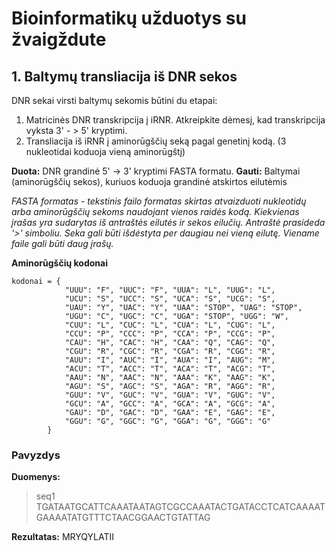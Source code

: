 # Bioinformatikų užduotys su žvaigždute

## 1. Baltymų transliacija iš DNR sekos

DNR sekai virsti baltymų sekomis būtini du etapai:
1. Matricinės DNR transkripcija į iRNR. Atkreipkite dėmesį, kad transkripcija vyksta 3' - > 5' kryptimi.
2. Transliacija iš iRNR į aminorūgščių seką pagal genetinį kodą. (3 nukleotidai koduoja vieną aminorūgštį)


**Duota:** DNR grandinė 5' -> 3' kryptimi FASTA formatu. 
**Gauti:** Baltymai (aminorūgščių sekos), kuriuos koduoja grandinė atskirtos eilutėmis

*FASTA formatas - tekstinis failo formatas skirtas atvaizduoti nukleotidų arba aminorūgščių sekoms naudojant vienos raidės kodą. 
Kiekvienas įrašas yra sudarytas iš antraštės eilutės ir sekos eilučių. 
Antraštė prasideda '>' simboliu. 
Seka gali būti išdėstyta per daugiau nei vieną eilutę. 
Viename faile gali būti daug įrašų.*

**Aminorūgščių kodonai**
```Python3
kodonai = {
			"UUU": "F", "UUC": "F", "UUA": "L", "UUG": "L",
	    	"UCU": "S", "UCC": "S", "UCA": "S", "UCG": "S",
      		"UAU": "Y", "UAC": "Y", "UAA": "STOP", "UAG": "STOP",
        	"UGU": "C", "UGC": "C", "UGA": "STOP", "UGG": "W",
          	"CUU": "L", "CUC": "L", "CUA": "L", "CUG": "L",
            "CCU": "P", "CCC": "P", "CCA": "P", "CCG": "P",
        	"CAU": "H", "CAC": "H", "CAA": "Q", "CAG": "Q",
        	"CGU": "R", "CGC": "R", "CGA": "R", "CGG": "R",
        	"AUU": "I", "AUC": "I", "AUA": "I", "AUG": "M",
        	"ACU": "T", "ACC": "T", "ACA": "T", "ACG": "T",
        	"AAU": "N", "AAC": "N", "AAA": "K", "AAG": "K",
        	"AGU": "S", "AGC": "S", "AGA": "R", "AGG": "R",
	        "GUU": "V", "GUC": "V", "GUA": "V", "GUG": "V",
	        "GCU": "A", "GCC": "A", "GCA": "A", "GCG": "A",
	        "GAU": "D", "GAC": "D", "GAA": "E", "GAG": "E",
	        "GGU": "G", "GGC": "G", "GGA": "G", "GGG": "G"
	    }
```


### Pavyzdys

**Duomenys:**
>seq1 
TGATAATGCATTCAAATAATAGTCGCCAAATACTGATACCTCATCAAAAT
GAAAATATGTTTCTAACGGAACTGTATTAG

**Rezultatas:**
MRYQYLATII
